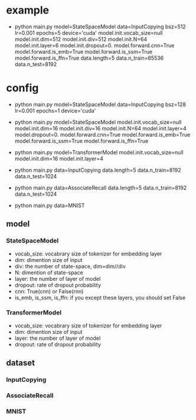 # example
* python main.py model=StateSpaceModel data=InputCopying bsz=512 lr=0.001 epochs=5 device='cuda' model.init.vocab_size=null model.init.dim=512 model.init.div=512 model.init.N=64 model.init.layer=6 model.init.dropout=0. model.forward.cnn=True model.forward.is_emb=True model.forward.is_ssm=True model.forward.is_ffn=True data.length=5 data.n_train=65536 data.n_test=8192

# config
* python main.py model=StateSpaceModel data=InputCopying bsz=128 lr=0.001 epochs=1 device='cuda'
  
* python main.py model=StateSpaceModel model.init.vocab_size=null model.init.dim=16 model.init.div=16 model.init.N=64 model.init.layer=4 model.dropout=0. model.forward.cnn=True model.forward.is_emb=True model.forward.is_ssm=True model.forward.is_ffn=True
* python main.py model=TransformerModel model.init.vocab_size=null model.init.dim=16 model.init.layer=4
* python main.py data=InputCopying data.length=5 data.n_train=8192 data.n_test=1024
* python main.py data=AssociateRecall data.length=5 data.n_train=8192 data.n_test=1024
* python main.py data=MNIST

## model
### StateSpaceModel
* vocab_size: vocabrary size of tokenizer for embedding layer
* dim: dimention size of input
* div: the number of state-space, dim=dim//div
* N: dimention of state-space
* layer: the number of layer of model
* dropout: rate of dropout probability
* cnn: True(cnn) or False(rnn)
* is_emb, is_ssm, is_ffn: if you except these layers, you should set False

### TransformerModel
* vocab_size: vocabrary size of tokenizer for embedding layer
* dim: dimention size of input
* layer: the number of layer of model
* dropout: rate of dropout probability

## dataset
### InputCopying
### AssociateRecall
### MNIST